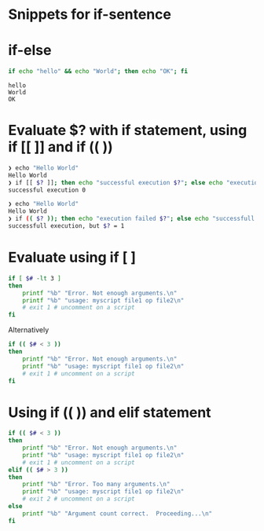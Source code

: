 # Snippets for if-sentence

# if-else

```bash
if echo "hello" && echo "World"; then echo "OK"; fi
```

```console
hello
World
OK
```

# Evaluate $? with if statement, using if [[ ]] and if (( ))

```bash
❯ echo "Hello World"
Hello World
❯ if [[ $? ]]; then echo "successful execution $?"; else echo "execution failed"; fi
successful execution 0
```

```bash
❯ echo "Hello World"
Hello World
❯ if (( $? )); then echo "execution failed $?"; else echo "successfull execution, but \$? = $?"; fi
successfull execution, but $? = 1
```

# Evaluate using if [ ]

```bash
if [ $# -lt 3 ]
then
    printf "%b" "Error. Not enough arguments.\n"
    printf "%b" "usage: myscript file1 op file2\n"
    # exit 1 # uncomment on a script
fi
```

Alternatively

```bash
if (( $# < 3 ))
then
    printf "%b" "Error. Not enough arguments.\n"
    printf "%b" "usage: myscript file1 op file2\n"
    # exit 1 # uncomment on a script
fi
```

# Using if (( )) and elif statement

```bash
if (( $# < 3 ))
then
    printf "%b" "Error. Not enough arguments.\n"
    printf "%b" "usage: myscript file1 op file2\n"
    # exit 1 # uncomment on a script
elif (( $# > 3 ))
then
    printf "%b" "Error. Too many arguments.\n"
    printf "%b" "usage: myscript file1 op file2\n"
    # exit 2 # uncomment on a script
else
    printf "%b" "Argument count correct.  Proceeding...\n"
fi
```
